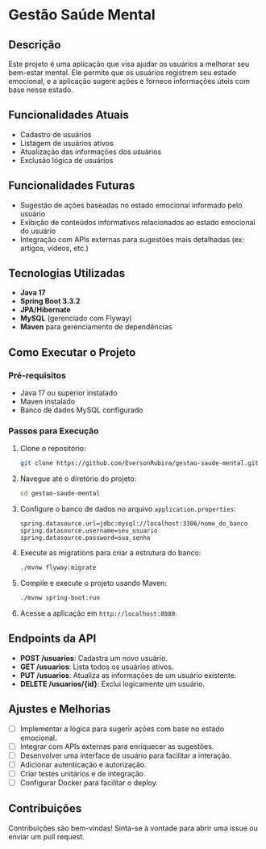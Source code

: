 # Gestão Saúde Mental

## Descrição

Este projeto é uma aplicação que visa ajudar os usuários a melhorar seu bem-estar mental. Ele permite que os usuários registrem seu estado emocional, e a aplicação sugere ações e fornece informações úteis com base nesse estado.

## Funcionalidades Atuais

- Cadastro de usuários
- Listagem de usuários ativos
- Atualização das informações dos usuários
- Exclusão lógica de usuários

## Funcionalidades Futuras

- Sugestão de ações baseadas no estado emocional informado pelo usuário
- Exibição de conteúdos informativos relacionados ao estado emocional do usuário
- Integração com APIs externas para sugestões mais detalhadas (ex: artigos, vídeos, etc.)

## Tecnologias Utilizadas

- **Java 17**
- **Spring Boot 3.3.2**
- **JPA/Hibernate**
- **MySQL** (gerenciado com Flyway)
- **Maven** para gerenciamento de dependências

## Como Executar o Projeto

### Pré-requisitos

- Java 17 ou superior instalado
- Maven instalado
- Banco de dados MySQL configurado

### Passos para Execução

1. Clone o repositório:
    ```bash
    git clone https://github.com/EversonRubira/gestao-saude-mental.git
    ```
2. Navegue até o diretório do projeto:
    ```bash
    cd gestao-saude-mental
    ```
3. Configure o banco de dados no arquivo `application.properties`:
    ```properties
    spring.datasource.url=jdbc:mysql://localhost:3306/nome_do_banco
    spring.datasource.username=seu_usuario
    spring.datasource.password=sua_senha
    ```
4. Execute as migrations para criar a estrutura do banco:
    ```bash
    ./mvnw flyway:migrate
    ```
5. Compile e execute o projeto usando Maven:
    ```bash
    ./mvnw spring-boot:run
    ```
6. Acesse a aplicação em `http://localhost:8080`.

## Endpoints da API

- **POST /usuarios**: Cadastra um novo usuário.
- **GET /usuarios**: Lista todos os usuários ativos.
- **PUT /usuarios**: Atualiza as informações de um usuário existente.
- **DELETE /usuarios/{id}**: Exclui logicamente um usuário.

## Ajustes e Melhorias

- [ ] Implementar a lógica para sugerir ações com base no estado emocional.
- [ ] Integrar com APIs externas para enriquecer as sugestões.
- [ ] Desenvolver uma interface de usuário para facilitar a interação.
- [ ] Adicionar autenticação e autorização.
- [ ] Criar testes unitários e de integração.
- [ ] Configurar Docker para facilitar o deploy.

## Contribuições

Contribuições são bem-vindas! Sinta-se à vontade para abrir uma issue ou enviar um pull request.


